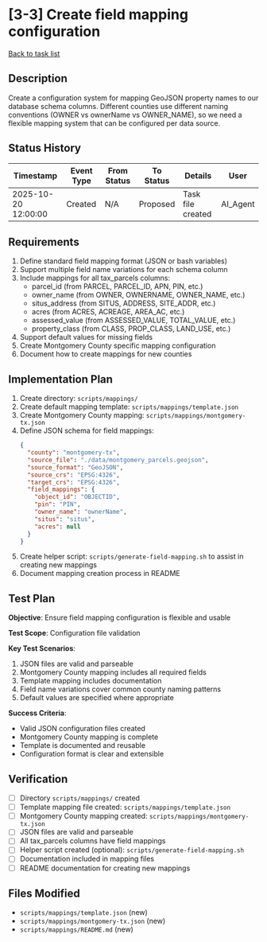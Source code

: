 # [3-3] Create field mapping configuration

[Back to task list](./tasks.md)

## Description

Create a configuration system for mapping GeoJSON property names to our database schema columns. Different counties use different naming conventions (OWNER vs ownerName vs OWNER_NAME), so we need a flexible mapping system that can be configured per data source.

## Status History

| Timestamp | Event Type | From Status | To Status | Details | User |
|-----------|------------|-------------|-----------|---------|------|
| 2025-10-20 12:00:00 | Created | N/A | Proposed | Task file created | AI_Agent |

## Requirements

1. Define standard field mapping format (JSON or bash variables)
2. Support multiple field name variations for each schema column
3. Include mappings for all tax_parcels columns:
   - parcel_id (from PARCEL, PARCEL_ID, APN, PIN, etc.)
   - owner_name (from OWNER, OWNERNAME, OWNER_NAME, etc.)
   - situs_address (from SITUS, ADDRESS, SITE_ADDR, etc.)
   - acres (from ACRES, ACREAGE, AREA_AC, etc.)
   - assessed_value (from ASSESSED_VALUE, TOTAL_VALUE, etc.)
   - property_class (from CLASS, PROP_CLASS, LAND_USE, etc.)
4. Support default values for missing fields
5. Create Montgomery County specific mapping configuration
6. Document how to create mappings for new counties

## Implementation Plan

1. Create directory: `scripts/mappings/`
2. Create default mapping template: `scripts/mappings/template.json`
3. Create Montgomery County mapping: `scripts/mappings/montgomery-tx.json`
4. Define JSON schema for field mappings:
   ```json
   {
     "county": "montgomery-tx",
     "source_file": "./data/montgomery_parcels.geojson",
     "source_format": "GeoJSON",
     "source_crs": "EPSG:4326",
     "target_crs": "EPSG:4326",
     "field_mappings": {
       "object_id": "OBJECTID",
       "pin": "PIN",
       "owner_name": "ownerName",
       "situs": "situs",
       "acres": null
     }
   }
   ```
5. Create helper script: `scripts/generate-field-mapping.sh` to assist in creating new mappings
6. Document mapping creation process in README

## Test Plan

**Objective**: Ensure field mapping configuration is flexible and usable

**Test Scope**: Configuration file validation

**Key Test Scenarios**:
1. JSON files are valid and parseable
2. Montgomery County mapping includes all required fields
3. Template mapping includes documentation
4. Field name variations cover common county naming patterns
5. Default values are specified where appropriate

**Success Criteria**: 
- Valid JSON configuration files created
- Montgomery County mapping is complete
- Template is documented and reusable
- Configuration format is clear and extensible

## Verification

- [ ] Directory `scripts/mappings/` created
- [ ] Template mapping file created: `scripts/mappings/template.json`
- [ ] Montgomery County mapping created: `scripts/mappings/montgomery-tx.json`
- [ ] JSON files are valid and parseable
- [ ] All tax_parcels columns have field mappings
- [ ] Helper script created (optional): `scripts/generate-field-mapping.sh`
- [ ] Documentation included in mapping files
- [ ] README documentation for creating new mappings

## Files Modified

- `scripts/mappings/template.json` (new)
- `scripts/mappings/montgomery-tx.json` (new)
- `scripts/mappings/README.md` (new)


